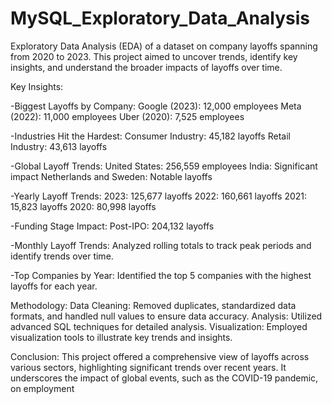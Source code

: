 # MySQL_Exploratory_Data_Analysis
Exploratory Data Analysis (EDA) of a dataset on company layoffs spanning from 2020 to 2023. This project aimed to uncover trends, identify key insights, and understand the broader impacts of layoffs over time.

Key Insights:

-Biggest Layoffs by Company: Google (2023): 12,000 employees Meta (2022): 11,000 employees Uber (2020): 7,525 employees

-Industries Hit the Hardest: Consumer Industry: 45,182 layoffs Retail Industry: 43,613 layoffs

-Global Layoff Trends: United States: 256,559 employees India: Significant impact Netherlands and Sweden: Notable layoffs

-Yearly Layoff Trends: 2023: 125,677 layoffs 2022: 160,661 layoffs 2021: 15,823 layoffs 2020: 80,998 layoffs

-Funding Stage Impact: Post-IPO: 204,132 layoffs

-Monthly Layoff Trends: Analyzed rolling totals to track peak periods and identify trends over time.

-Top Companies by Year: Identified the top 5 companies with the highest layoffs for each year.

Methodology: Data Cleaning: Removed duplicates, standardized data formats, and handled null values to ensure data accuracy. Analysis: Utilized advanced SQL techniques for detailed analysis. Visualization: Employed visualization tools to illustrate key trends and insights.

Conclusion: This project offered a comprehensive view of layoffs across various sectors, highlighting significant trends over recent years. It underscores the impact of global events, such as the COVID-19 pandemic, on employment
